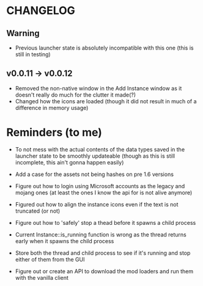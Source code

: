 # CHANGELOG

## Warning
-   Previous launcher state is absolutely incompatible with this one (this is
    still in testing)

## v0.0.11 -> v0.0.12

-   Removed the non-native window in the Add Instance window as it doesn't
    really do much for the clutter it made(?)
-   Changed how the icons are loaded (though it did not result in much of a
    difference in memory usage)

# Reminders (to me)

-   To not mess with the actual contents of the data types saved in the launcher
    state to be smoothly updateable (though as this is still incomplete, this
    ain't gonna happen easily)

-   Add a case for the assets not being hashes on pre 1.6 versions
-   Figure out how to login using Microsoft accounts as the legacy and mojang
    ones (at least the ones I know the api for is not alive anymore)
-   Figured out how to align the instance icons even if the text is not
    truncated (or not)
-   Figure out how to 'safely' stop a thead before it spawns a child process
-   Current Instance::is\_running function is wrong as the thread returns early
    when it spawns the child process
-   Store both the thread and child process to see if it's running and stop
    either of them from the GUI

-   Figure out or create an API to download the mod loaders and run them with
    the vanilla client
